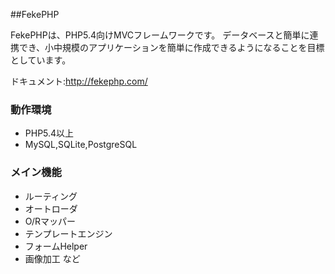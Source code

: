 ##FekePHP

FekePHPは、PHP5.4向けMVCフレームワークです。
データベースと簡単に連携でき、小中規模のアプリケーションを簡単に作成できるようになることを目標としています。

ドキュメント:http://fekephp.com/

### 動作環境
* PHP5.4以上
* MySQL,SQLite,PostgreSQL

### メイン機能
* ルーティング
* オートローダ
* O/Rマッパー
* テンプレートエンジン
* フォームHelper
* 画像加工
など



